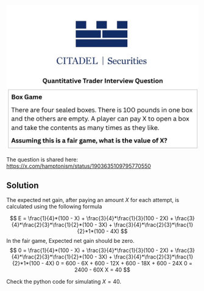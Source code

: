 ![100 Pound box](citatel_100_pound_box.jpg "100 Pound Box")

The question is shared here: https://x.com/hamptonism/status/1903635109795770550

## Solution

The expected net gain, after paying an amount $X$ for each attempt, is calculated using the following formula

$$
E = \frac{1}{4}*(100 - X) + \frac{3}{4}*\frac{1}{3}(100 - 2X) + \frac{3}{4}*\frac{2}{3}*\frac{1}{2}*(100 - 3X) + \frac{3}{4}*\frac{2}{3}*\frac{1}{2}*1*(100 - 4X) 
$$
In the fair game, Expected net gain should be zero.
$$
0 = \frac{1}{4}*(100 - X) + \frac{3}{4}*\frac{1}{3}(100 - 2X) + \frac{3}{4}*\frac{2}{3}*\frac{1}{2}*(100 - 3X) + \frac{3}{4}*\frac{2}{3}*\frac{1}{2}*1*(100 - 4X) 
0 = 600 - 6X + 600 - 12X + 600 - 18X + 600 - 24X
0 = 2400 - 60X
X = 40
$$

Check the python code for simulating $X = 40$.